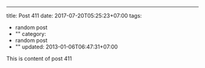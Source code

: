 ---
title: Post 411
date: 2017-07-20T05:25:23+07:00
tags:
  - random post
  - ""
category:
  - random post
  - ""
updated: 2013-01-06T06:47:31+07:00

This is content of post 411